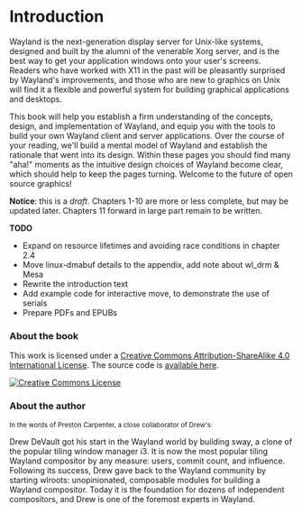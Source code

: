# Introduction

Wayland is the next-generation display server for Unix-like systems, designed
and built by the alumni of the venerable Xorg server, and is the best way to get
your application windows onto your user's screens. Readers who have worked with
X11 in the past will be pleasantly surprised by Wayland's improvements, and
those who are new to graphics on Unix will find it a flexible and powerful
system for building graphical applications and desktops.

This book will help you establish a firm understanding of the concepts, design,
and implementation of Wayland, and equip you with the tools to build your own
Wayland client and server applications. Over the course of your reading, we'll
build a mental model of Wayland and establish the rationale that went into its
design. Within these pages you should find many "aha!" moments as the intuitive
design choices of Wayland become clear, which should help to keep the pages
turning. Welcome to the future of open source graphics!

**Notice**: this is a *draft*. Chapters 1-10 are more or less complete, but may
be updated later. Chapters 11 forward in large part remain to be written.

**TODO**

- Expand on resource lifetimes and avoiding race conditions in chapter 2.4
- Move linux-dmabuf details to the appendix, add note about wl_drm & Mesa
- Rewrite the introduction text
- Add example code for interactive move, to demonstrate the use of serials
- Prepare PDFs and EPUBs

### About the book

This work is licensed under a <a rel="license"
href="http://creativecommons.org/licenses/by-sa/4.0/">Creative Commons
Attribution-ShareAlike 4.0 International License</a>. The source code is
[available here][source].

<a rel="license" href="http://creativecommons.org/licenses/by-sa/4.0/"><img alt="Creative Commons License" style="border-width:0" src="https://i.creativecommons.org/l/by-sa/4.0/88x31.png" /></a>

[source]: https://git.sr.ht/~sircmpwn/wayland-book

### About the author

<small>
  In the words of Preston Carpenter, a close collaborator of Drew's:
</small>

Drew DeVault got his start in the Wayland world by building sway, a clone of the
popular tiling window manager i3. It is now the most popular tiling Wayland
compositor by any measure: users, commit count, and influence. Following its
success, Drew gave back to the Wayland community by starting wlroots:
unopinionated, composable modules for building a Wayland compositor. Today it is
the foundation for dozens of independent compositors, and Drew is one of the
foremost experts in Wayland.
